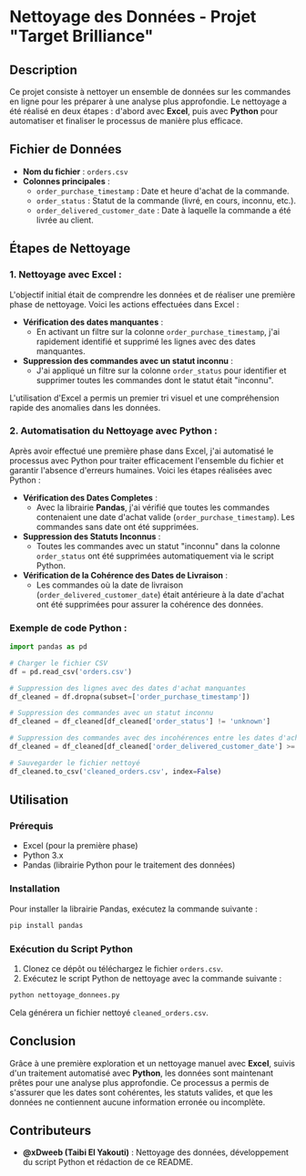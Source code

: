# Nettoyage des Données - Projet "Target Brilliance"

## Description
Ce projet consiste à nettoyer un ensemble de données sur les commandes en ligne pour les préparer à une analyse plus approfondie. Le nettoyage a été réalisé en deux étapes : d'abord avec **Excel**, puis avec **Python** pour automatiser et finaliser le processus de manière plus efficace.

## Fichier de Données
- **Nom du fichier** : `orders.csv`
- **Colonnes principales** :
  - `order_purchase_timestamp` : Date et heure d'achat de la commande.
  - `order_status` : Statut de la commande (livré, en cours, inconnu, etc.).
  - `order_delivered_customer_date` : Date à laquelle la commande a été livrée au client.

## Étapes de Nettoyage

### 1. Nettoyage avec **Excel** :
L'objectif initial était de comprendre les données et de réaliser une première phase de nettoyage. Voici les actions effectuées dans Excel :
  - **Vérification des dates manquantes** : 
    - En activant un filtre sur la colonne `order_purchase_timestamp`, j'ai rapidement identifié et supprimé les lignes avec des dates manquantes.
  - **Suppression des commandes avec un statut inconnu** :
    - J'ai appliqué un filtre sur la colonne `order_status` pour identifier et supprimer toutes les commandes dont le statut était "inconnu".

L'utilisation d'Excel a permis un premier tri visuel et une compréhension rapide des anomalies dans les données.

### 2. Automatisation du Nettoyage avec **Python** :
Après avoir effectué une première phase dans Excel, j'ai automatisé le processus avec Python pour traiter efficacement l'ensemble du fichier et garantir l'absence d'erreurs humaines. Voici les étapes réalisées avec Python :
  - **Vérification des Dates Completes** :
    - Avec la librairie **Pandas**, j'ai vérifié que toutes les commandes contenaient une date d'achat valide (`order_purchase_timestamp`). Les commandes sans date ont été supprimées.
  - **Suppression des Statuts Inconnus** :
    - Toutes les commandes avec un statut "inconnu" dans la colonne `order_status` ont été supprimées automatiquement via le script Python.
  - **Vérification de la Cohérence des Dates de Livraison** :
    - Les commandes où la date de livraison (`order_delivered_customer_date`) était antérieure à la date d'achat ont été supprimées pour assurer la cohérence des données.

### Exemple de code Python :
```python
import pandas as pd

# Charger le fichier CSV
df = pd.read_csv('orders.csv')

# Suppression des lignes avec des dates d'achat manquantes
df_cleaned = df.dropna(subset=['order_purchase_timestamp'])

# Suppression des commandes avec un statut inconnu
df_cleaned = df_cleaned[df_cleaned['order_status'] != 'unknown']

# Suppression des commandes avec des incohérences entre les dates d'achat et de livraison
df_cleaned = df_cleaned[df_cleaned['order_delivered_customer_date'] >= df_cleaned['order_purchase_timestamp']]

# Sauvegarder le fichier nettoyé
df_cleaned.to_csv('cleaned_orders.csv', index=False)
```

## Utilisation

### Prérequis
- Excel (pour la première phase)
- Python 3.x
- Pandas (librairie Python pour le traitement des données)

### Installation
Pour installer la librairie Pandas, exécutez la commande suivante :

```bash
pip install pandas
```

### Exécution du Script Python
1. Clonez ce dépôt ou téléchargez le fichier `orders.csv`.
2. Exécutez le script Python de nettoyage avec la commande suivante :

```bash
python nettoyage_donnees.py
```

Cela générera un fichier nettoyé `cleaned_orders.csv`.

## Conclusion
Grâce à une première exploration et un nettoyage manuel avec **Excel**, suivis d'un traitement automatisé avec **Python**, les données sont maintenant prêtes pour une analyse plus approfondie. Ce processus a permis de s'assurer que les dates sont cohérentes, les statuts valides, et que les données ne contiennent aucune information erronée ou incomplète.

## Contributeurs
- **@xDweeb (Taibi El Yakouti)** : Nettoyage des données, développement du script Python et rédaction de ce README.